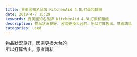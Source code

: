 ```yaml
---
title: 賣美國知名品牌 KitchenAid 4.8L打蛋和麵機
date: 2019-4-7 15:29
keywords: 賣美國知名品牌 KitchenAid 4.8L打蛋和麵機
description: 物品狀況良好，因需更換大台的，所以打算售出。意者請私
categories: used
---
```

<td class="t_f" id="postmessage_3420865">

物品狀況良好，因需更換大台的，<br/>
所以打算售出。意者請私<br/>
<img alt="" border="0" class="zoom" data-cf-modified-b5c381dcac46aa3540223b2c-="" file="http://www.flw.ph/data/appbyme/upload/image/201904/07/iwXL1F6SmkT5.jpg" id="aimg_CFOZg" lazyloadthumb="1" onclick="" onmouseover="" src="http://www.flw.ph/data/appbyme/upload/image/201904/07/iwXL1F6SmkT5.jpg"/><br/>
<br/>
<img alt="" border="0" class="zoom" data-cf-modified-b5c381dcac46aa3540223b2c-="" file="http://www.flw.ph/data/appbyme/upload/image/201904/07/lNIoWGYRhAgC.jpg" id="aimg_lh2q1" lazyloadthumb="1" onclick="" onmouseover="" src="http://www.flw.ph/data/appbyme/upload/image/201904/07/lNIoWGYRhAgC.jpg"/><br/>
<br/>
<img alt="" border="0" class="zoom" data-cf-modified-b5c381dcac46aa3540223b2c-="" file="http://www.flw.ph/data/appbyme/upload/image/201904/07/n77l6DelKpMO.jpg" id="aimg_hGP0z" lazyloadthumb="1" onclick="" onmouseover="" src="http://www.flw.ph/data/appbyme/upload/image/201904/07/n77l6DelKpMO.jpg"/><br/>
<br/>
<img alt="" border="0" class="zoom" data-cf-modified-b5c381dcac46aa3540223b2c-="" file="http://www.flw.ph/data/appbyme/upload/image/201904/07/4jNHJrIqZGd1.jpg" id="aimg_eSaxk" lazyloadthumb="1" onclick="" onmouseover="" src="http://www.flw.ph/data/appbyme/upload/image/201904/07/4jNHJrIqZGd1.jpg"/><br/>
<br/>
<img alt="" border="0" class="zoom" data-cf-modified-b5c381dcac46aa3540223b2c-="" file="http://www.flw.ph/data/appbyme/upload/image/201904/07/laJ38yOdRPKW.jpg" id="aimg_XvHHO" lazyloadthumb="1" onclick="" onmouseover="" src="http://www.flw.ph/data/appbyme/upload/image/201904/07/laJ38yOdRPKW.jpg"/><br/>
<br/>
<img alt="" border="0" class="zoom" data-cf-modified-b5c381dcac46aa3540223b2c-="" file="http://www.flw.ph/data/appbyme/upload/image/201904/07/i3MiyeLAa1xx.jpg" id="aimg_uwkiE" lazyloadthumb="1" onclick="" onmouseover="" src="http://www.flw.ph/data/appbyme/upload/image/201904/07/i3MiyeLAa1xx.jpg"/><br/>
<br/>
</td>
